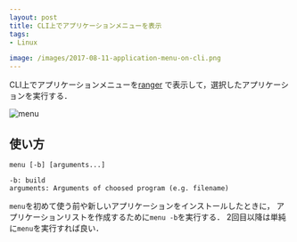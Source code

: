 ```yaml
---
layout: post
title: CLI上でアプリケーションメニューを表示
tags:
- Linux

image: /images/2017-08-11-application-menu-on-cli.png
---
```


CLI上でアプリケーションメニューを[ranger](http://ranger.nongnu.org/)
で表示して，選択したアプリケーションを実行する．

![menu]({{page.image}})

## 使い方

    menu [-b] [arguments...]

    -b: build
    arguments: Arguments of choosed program (e.g. filename)

`menu`を初めて使う前や新しいアプリケーションをインストールしたときに，
アプリケーションリストを作成するために`menu -b`を実行する．
2回目以降は単純に`menu`を実行すれば良い．

<script src="https://gist-it.appspot.com/http://github.com/noyuno/dotfiles/raw/master/bin/menu"></script>

